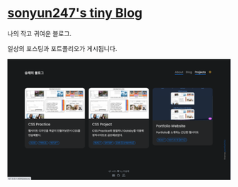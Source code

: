 # [sonyun247's tiny Blog](https://sonyun247.github.io/)

나의 작고 귀여운 블로그.

일상의 포스팅과 포트폴리오가 게시됩니다.

![preview](/assets/images/thumbnail.png)
